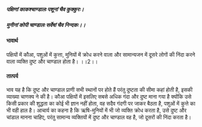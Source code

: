 ##### पक्षिणां काकश्चाण्डालः पशूनां चैव कुक्कुरः।
##### मुनीनां कोपी चाण्डालः सर्वेषां चैव निन्दकः।। 

#### भावार्थ

पक्षियों में कौआ, पशुओं में कुत्ता, मुनियों में क्रोध करने वाला और सामान्यजन में दूसरे लोगों की निंदा करने वाला व्यक्ति दुष्ट और चाण्डाल होता है। ।।2।।

#### तात्पर्य

भाव यह है कि दुष्ट और चाण्डाल प्राणी सभी स्थानों पर होते हैं परंतु दुष्टता की सीमा कहां होती है, इसकी व्याख्या चाणक्य ने की है। कौआ पक्षियों में इसलिए सबसे अधिक गंदा और दुष्ट माना गया है क्योंकि उसे किसी प्रकार की शुद्धता का कोई भी ज्ञान नहीं होता, वह सदैव गंदगी पर जाकर बैठता है, पशुओं में कुत्ते का भी वही हाल है। आचार्य का कहना है कि ऋषि-मुनियों में भी जो व्यक्ति क्रोध करता है, उसे दुष्ट और चांडाल मानना चाहिए, परंतु सामान्य व्यक्तियों में दुष्ट और चाण्डाल वह है, जो दूसरों की निंदा करता है।